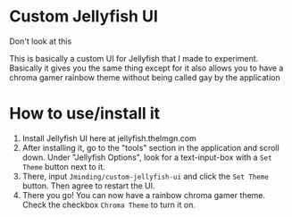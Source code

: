 # Custom Jellyfish UI
Don't look at this

This is basically a custom UI for Jellyfish that I made to experiment.  Basically it gives you the same thing except for it also allows you to have a chroma gamer rainbow theme without being called gay by the application

# How to use/install it
1. Install Jellyfish UI here at jellyfish.thelmgn.com
2. After installing it, go to the "tools" section in the application and scroll down.  Under "Jellyfish Options", look for a text-input-box with a `Set Theme` button next to it.
3. There, input `Jminding/custom-jellyfish-ui` and click the `Set Theme` button.  Then agree to restart the UI.
4. There you go!  You can now have a rainbow chroma gamer theme.  Check the checkbox `Chroma Theme` to turn it on.
